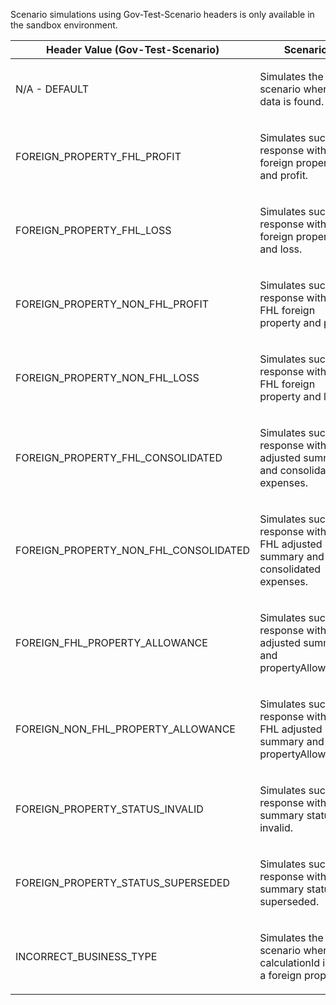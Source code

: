 <p>Scenario simulations using Gov-Test-Scenario headers is only available in the sandbox environment.</p>
<table>
    <thead>
        <tr>
            <th>Header Value (Gov-Test-Scenario)</th>
            <th>Scenario</th>
        </tr>
    </thead>
    <tbody>
        <tr>
            <td><p>N/A - DEFAULT</p></td>
            <td><p>Simulates the scenario where no data is found.</p></td>
        </tr>
        <tr>
            <td><p>FOREIGN_PROPERTY_FHL_PROFIT</p></td>
            <td><p>Simulates success response with FHL foreign property and profit.</p></td>
        </tr>
        <tr>
            <td><p>FOREIGN_PROPERTY_FHL_LOSS</p></td>
            <td><p>Simulates success response with FHL foreign property and loss.</p></td>
        </tr>
        <tr>
            <td><p>FOREIGN_PROPERTY_NON_FHL_PROFIT</p></td>
            <td><p>Simulates success response with non FHL foreign property and profit.</p></td>
        </tr>
        <tr>
            <td><p>FOREIGN_PROPERTY_NON_FHL_LOSS</p></td>
            <td><p>	Simulates success response with non FHL foreign property and loss.</p></td>
        </tr>
        <tr>
            <td><p>FOREIGN_PROPERTY_FHL_CONSOLIDATED</p></td>
            <td><p>Simulates success response with FHL adjusted summary and consolidated expenses.</p></td>
        </tr>
        <tr>
            <td><p>FOREIGN_PROPERTY_NON_FHL_CONSOLIDATED</p></td>
            <td><p>Simulates success response with non FHL adjusted summary and consolidated expenses.</p></td>
        </tr>
        <tr>
            <td><p>FOREIGN_FHL_PROPERTY_ALLOWANCE</p></td>
            <td><p>Simulates success response with FHL adjusted summary and propertyAllowance.</p></td>
        </tr>
        <tr>
            <td><p>FOREIGN_NON_FHL_PROPERTY_ALLOWANCE</p></td>
            <td><p>Simulates success response with non FHL adjusted summary and propertyAllowance.</p></td>
        </tr>
        <tr>
            <td><p>FOREIGN_PROPERTY_STATUS_INVALID</p></td>
            <td><p>Simulates success response with summary status invalid.</p></td>
        </tr>
        <tr>
            <td><p>FOREIGN_PROPERTY_STATUS_SUPERSEDED</p></td>
            <td><p>Simulates success response with summary status superseded.</p></td>
        </tr>
        <tr>
            <td><p>INCORRECT_BUSINESS_TYPE</p></td>
            <td><p>Simulates the scenario where the calculationId is not a foreign property.</p></td>
        </tr>
    </tbody>
</table>

